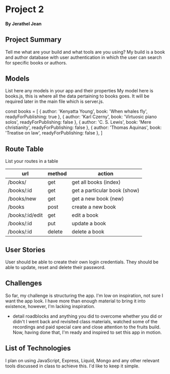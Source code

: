 # Project 2

#### By Jerathel Jean

## Project Summary

Tell me what are your build and what tools are you using?
My build is a book and author database with user authentication in which the user can search for specific books or authors. 

## Models

List here any models in your app and their properties
My model here is books.js, this is where all the data pertaining to books goes. It will be required later in the main file which is server.js.

const books = [
    {
        author: 'Kenyatta Young',
        book: 'When whales fly',
        readyForPublishing: true
    },
    {
        author: 'Karl Czerny',
        book: 'Virtuosic piano solos',
        readyForPublishing: false
    },
    {
        author: 'C. S. Lewis',
        book: 'Mere christianity',
        readyForPublishing: false
    },
    {
        author: 'Thomas Aquinas',
        book: 'Treatise on law',
        readyForPublishing: false
    },
]

## Route Table

List your routes in a table

| url           | method | action                       |
| ---------     | ------ | ---------------------------- |
| /books/       | get    | get all books (index)        |
| /books/:id    | get    | get a particular book (show) |
|/books/new     | get    | get a new book (new)         |
|/books         | post   | create a new book            |
|/books/:id/edit| get    | edit a book                  |
|/books/:id     | put    | update a book                |
|/books/:id     | delete | delete a book                |



## User Stories
User should be able to create their own login credentials. They should be able to update, reset and delete their password.

## Challenges
So far, my challenge is structuring the app. I'm low on inspiration, not sure I want the app look. I have more than enough material to bring it into existence, however, I'm lacking inspiration.

- detail roadblocks and anything you did to overcome whether you did or didn't
I went back and revisited class materials, watched some of the recordings and paid special care and close attention to the fruits build. Now, having done that, I'm ready and inspired to set this app in motion.

## List of Technologies
I plan on using JavaScript, Express, Liquid, Mongo and any other relevant tools discussed in class to achieve this. I'd like to keep it simple.
